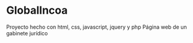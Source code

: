 # GlobalIncoa

Proyecto hecho con html, css, javascript, jquery y php
Página web de un gabinete jurídico


